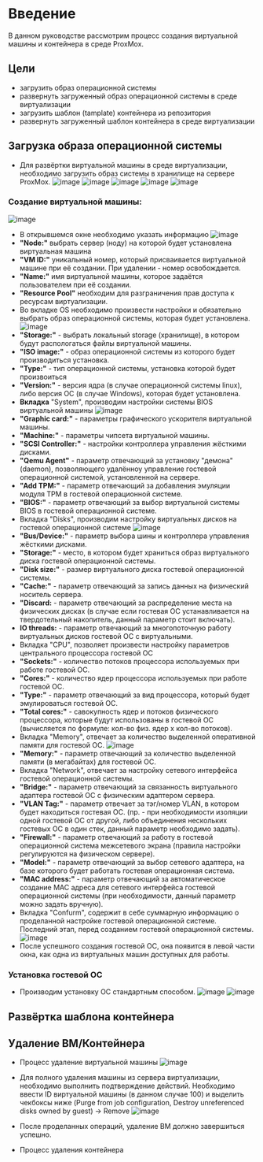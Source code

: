 # Введение
В данном руководстве рассмотрим процесс создания виртуальной машины и контейнера в среде ProxMox.

## Цели
- загрузить образ операционной системы
- развернуть загруженный образ операционной системы в среде виртуализации
- загрузить шаблон (tamplate) контейнера из репозитория
- развернуть загруженный шаблон контейнера в среде виртуализации

## Загрузка образа операционной системы
- Для развёртки виртуальной машины в среде виртуализации, необходимо загрузить образ системы в хранилище на сервере ProxMox.
![image](https://github.com/NyashMan/Proxmox/assets/1348639/c434f384-2254-4822-91a9-ee3c7e25f75d)
![image](https://github.com/NyashMan/Proxmox/assets/1348639/17166b82-ca8a-458b-aed3-ee5b4ff9e28f)
![image](https://github.com/NyashMan/Proxmox/assets/1348639/d789d017-b2bc-49b7-96c0-c0ab5d3742f9)
![image](https://github.com/NyashMan/Proxmox/assets/1348639/f80cec1a-1cf5-4582-a47d-8b54a06daa2d)
![image](https://github.com/NyashMan/Proxmox/assets/1348639/80a9dbbf-f40a-40dd-8755-f7d12a752b7a)

### Создание виртуальной машины:
![image](https://github.com/NyashMan/Proxmox/assets/1348639/2be17a51-4b1a-40a6-af56-28a17b07c4d4)
- В открывшемся окне необходимо указать информацию
![image](https://github.com/NyashMan/Proxmox/assets/1348639/84bfd5c1-802a-4187-b925-e158e7d9ba51)
- **"Node:"** выбрать сервер (ноду) на которой будет установлена виртуальная машина
- **"VM ID:"** уникальный номер, который присваивается виртуальной машине при её создании. При удалении - номер освобождается.
- **"Name:"** имя виртуальной машины, которое задаётся пользователем при её создании.
- **"Resource Pool"** необходим для разграничения прав доступа к ресурсам виртуализации.
- Во вкладке OS необходимо произвести настройки и обязательно выбрать образ операционной системы, которая будет установлена.
![image](https://github.com/NyashMan/Proxmox/assets/1348639/e2c31a8a-551a-4985-9c52-db19799c9778)
- **"Storage:"** - выбрать локальный storage (хранилище), в котором будут распологаться файлы виртуальной машины.
- **"ISO image:"** - образ операционной системы из которого будет производиться установка.
- **"Type:"** - тип операционной системы, установка которой будет произвоиться
- **"Version:"** - версия ядра (в случае операционной системы linux), либо версия ОС (в случае Windows), которая будет установлена.
- **Вкладка** "System", производим настройки системы BIOS виртуальной машины
![image](https://github.com/NyashMan/Proxmox/assets/1348639/253df553-3c2d-4af3-82fb-1f7769eb9d60)
- **"Graphic card:"** - параметры графического ускорителя виртуальной машины.
- **"Machine:"** - параметры чипсета виртуальной машины.
- **"SCSI Controller:"** - настройки контроллера управления жёсткими дисками.
- **"Qemu Agent"** - параметр отвечающий за установку "демона" (daemon), позволяющего удалённоу управление гостевой операционной системой, установленной на сервере.
- **"Add TPM:"** - параметр отвечающий за добавления эмуляции модуля TPM в гостевой операционной системе.
- **"BIOS:"** - параметр отвечающий за выбор виртуальной системы BIOS в гостевой операционной системе.
- Вкладка "Disks", производим настройку виртуальных дисков на гостевой операционной системе
![image](https://github.com/NyashMan/Proxmox/assets/1348639/5abd71ba-5600-4149-8928-296494049f00)
- **"Bus/Device:"** - параметр выбора шины и контроллера управления жёсткими дисками.
- **"Storage:"** - место, в котором будет храниться образ виртуального диска гостевой операционной системы.
- **"Disk size:"** - размер виртуального диска гостевой операционной системы.
- **"Cache:"** - параметр отвечающий за запись данных на физический носитель сервера.
- **"Discard:** - параметр отвечающий за распределение места на физических дисках (в случае если гостевая ОС устанавливается на твердотельный накопитель, данный параметр стоит включать).
- **IO threads:** - параметр отвечающий за многопоточную работу виртуальных дисков гостевой ОС с виртуальными.
- Вкладка "CPU", позволяет произвести настройку параметров центрального процессора гостевой ОС
- **"Sockets:"** - количество потоков процессора используемых при работе гостевой ОС.
- **"Cores:"** - количество ядер процессора используемых при работе гостевой ОС.
- **"Type:"** - параметр отвечающий за вид процессора, который будет эмулироваться гостевой ОС.
- **"Total cores:"** - савокупность ядер и потоков физического процессора, которые будут использованы в гостевой ОС (вычисляется по формуле: кол-во физ. ядер x кол-во потоков).
- Вкладка "Memory", отвечает за количество выделенной оперативной памяти для гостевой ОС.
![image](https://github.com/NyashMan/Proxmox/assets/1348639/7ab5c8d5-4b07-4cb5-80e2-23ef1a2c5739)
- **"Memory:"** - параметр отвечающий за количество выделенной памяти (в мегабайтах) для гостевой ОС.
- Вкладка "Network", отвечает за настройку сетевого интерфейса гостевой операционной системы.
- **"Bridge:"** - параметр отвечающий за связанность виртуального адаптера гостевой ОС с физическим адаптером сервера.
- **"VLAN Tag:"** - параметр отвечает за тэг/номер VLAN, в котором будет находиться гостевая ОС. (пр. - при необходимости изоляции одной гостевой ОС от другой, либо объединения нескольких гостевых ОС в один стек, данный параметр необходимо задать).
- **"Firewall:"** - параметр отвечающий за работу в гостевой операционной система межсетевого экрана (правила настройки регулируются на физическом сервере).
- **"Model:"** - параметр отвечающий за выбор сетевого адаптера, на базе которого будет работать гостевая операционная система.
- **"MAC address:"** - параметр отвечающий за автоматическое создание MAC адреса для сетевого интерфейса гостевой операционной системы (при необходимости, данный параметр можно задать вручную).
- Вкладка "Confurm", содержит в себе суммарную информацию о проделанной настройке гостевой операционной системе. Последний этап, перед созданием гостевой операционной системы.
![image](https://github.com/NyashMan/Proxmox/assets/1348639/18b7a6cd-d737-4019-adab-c1375bddddbf)
- После успешного создания гостевой ОС, она появится в левой части окна, как одна из виртуальных машин доступных для работы.
### Установка гостевой ОС
- Производим установку ОС стандартным способом.
![image](https://github.com/NyashMan/Proxmox/assets/1348639/07d0b3c0-7ba0-4807-ba05-606e251a74c8)
![image](https://github.com/NyashMan/Proxmox/assets/1348639/f32e4664-69e0-4f2e-b68b-f186fed5b3c5)

## Развёртка шаблона контейнера


## Удаление ВМ/Контейнера

- Процесс удаление виртуальной машины
![image](https://github.com/NyashMan/Proxmox/assets/1348639/8244e133-da1e-491f-a3d3-ba5068b0f6ce)
- Для полного удаления машины из сервера виртуализации, необходимо выполнить подтверждение действий.
Необходимо ввести ID виртуальной машины (в данном случае 100) и выделить чекбоксы ниже (Purge from job configuration, Destroy unreferenced disks owned by guest) -> Remove
![image](https://github.com/NyashMan/Proxmox/assets/1348639/da87da51-2fc5-49d8-9d87-e70eb3532bf7)
- После проделанных операций, удаление ВМ должно завершиться успешно.

- Процесс удаления контейнера

